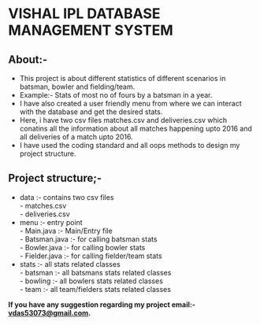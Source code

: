 # VISHAL IPL DATABASE MANAGEMENT SYSTEM

## About:-
 
- This project is about different statistics of different scenarios in batsman, bowler and fielding/team. <br>
- Example:- Stats of most no of fours by a batsman in a year. <br>
- I have also created a user friendly menu from where we can interact with the database and get the desired stats. <br>
- Here, i have two csv files matches.csv and deliveries.csv which conatins all the information about all matches happening upto 2016 and all deliveries of a 
   match upto 2016. <br>
- I have used the coding standard and all oops methods to design my project structure. <br>

 ## Project structure;-
 - data :- contains two csv files <br>
              - matches.csv <br>
              - deliveries.csv <br>
 - menu :- entry point <br>
              - Main.java :- Main/Entry file <br>
              - Batsman.java :- for calling batsman stats <br>
              - Bowler.java  :- for calling bowler stats <br>
              - Fielder.java :- for calling fielder/team stats <br>
 - stats :- all stats related classes <br>
              - batsman :- all batsmans stats related classes <br>
              - bowling :- all bowlers stats related classes <br>
              - team    :- all team/fielders stats related classes <br>


**If you have any suggestion regarding my project email:- vdas53073@gmail.com.**